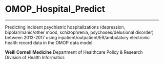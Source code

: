# OMOP_Hospital_Predict
---------------------------------------
Predicting incident psychiatric hospitalizations (depression, bipolar/manic/other mood, schizophrenia, psychoses/delusional disorder) between 2013-2017 using inpatient/outpatient/ER/ambulatory electronic health record data in the OMOP data model.


**Weill Cornell Medicine**
Department of Healthcare Policy & Research
Division of Health Informatics

